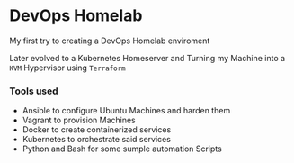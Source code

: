 # DevOps Homelab

My first try to creating a DevOps Homelab enviroment 

Later evolved to a Kubernetes Homeserver and Turning my Machine into a `KVM` Hypervisor using `Terraform
`

### Tools used 

- Ansible to configure Ubuntu Machines and harden them
- Vagrant to provision Machines
- Docker to create containerized services
- Kubernetes to orchestrate said services
- Python and  Bash for  some sumple automation Scripts
